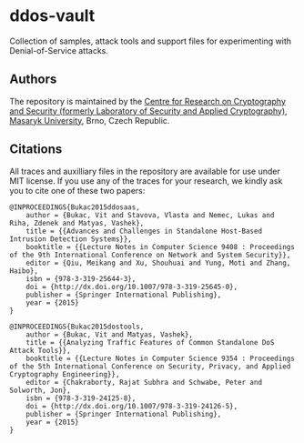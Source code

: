 # ddos-vault
Collection of samples, attack tools and support files for experimenting with Denial-of-Service attacks.

## Authors
The repository is maintained by the [Centre for Research on Cryptography and Security (formerly Laboratory of Security and Applied Cryptography)](https://www.fi.muni.cz/research/crocs/), [Masaryk University](http://www.muni.cz/), Brno, Czech Republic.

## Citations
All traces and auxilliary files in the repository are available for use under MIT license. If you use any of the traces for your research, we kindly ask you to cite one of these two papers:

    @INPROCEEDINGS{Bukac2015ddosaas,
        author = {Bukac, Vit and Stavova, Vlasta and Nemec, Lukas and Riha, Zdenek and Matyas, Vashek},
        title = {{Advances and Challenges in Standalone Host-Based Intrusion Detection Systems}},
        booktitle = {{Lecture Notes in Computer Science 9408 : Proceedings of the 9th International Conference on Network and System Security}},
        editor = {Qiu, Meikang and Xu, Shouhuai and Yung, Moti and Zhang, Haibo},
        isbn = {978-3-319-25644-3},
        doi = {http://dx.doi.org/10.1007/978-3-319-25645-0},
        publisher = {Springer International Publishing},
        year = {2015}
    }
    
    @INPROCEEDINGS{Bukac2015dostools,
        author = {Bukac, Vit and Matyas, Vashek},
        title = {{Analyzing Traffic Features of Common Standalone DoS Attack Tools}},
        booktitle = {{Lecture Notes in Computer Science 9354 : Proceedings of the 5th International Conference on Security, Privacy, and Applied Cryptography Engineering}},
        editor = {Chakraborty, Rajat Subhra and Schwabe, Peter and Solworth, Jon},
        isbn = {978-3-319-24125-8},
        doi = {http://dx.doi.org/10.1007/978-3-319-24126-5},
        publisher = {Springer International Publishing},
        year = {2015}
    }
